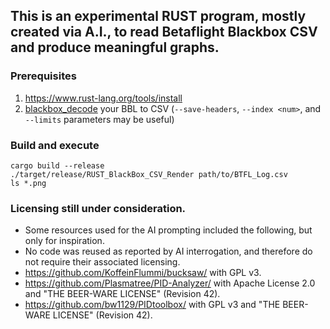 ## This is an experimental RUST program, mostly created via A.I., to read Betaflight Blackbox CSV and produce meaningful graphs.

### Prerequisites

1. https://www.rust-lang.org/tools/install
2. [blackbox_decode](https://github.com/betaflight/blackbox-tools) your BBL to CSV (`--save-headers`, `--index <num>`, and `--limits` parameters may be useful)

### Build and execute

```shell
cargo build --release
./target/release/RUST_BlackBox_CSV_Render path/to/BTFL_Log.csv
ls *.png
```

### Licensing still under consideration.
- Some resources used for the AI prompting included the following, but only for inspiration.
- No code was reused as reported by AI interrogation, and therefore do not require their associated licensing.
- https://github.com/KoffeinFlummi/bucksaw/ with GPL v3.
- https://github.com/Plasmatree/PID-Analyzer/ with Apache License 2.0 and "THE BEER-WARE LICENSE" (Revision 42).
- https://github.com/bw1129/PIDtoolbox/ with GPL v3 and "THE BEER-WARE LICENSE" (Revision 42).
